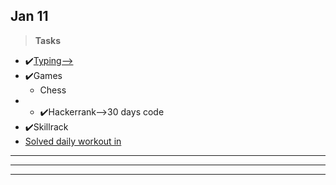 ## Jan 11 ##
>**Tasks**
- ✔️[Typing-->](keybr.com)
- ✔️Games
    - Chess 
- - ✔️Hackerrank-->30 days code
- ✔️Skillrack     
- [Solved daily workout in](elevate.com)
***
***
***  